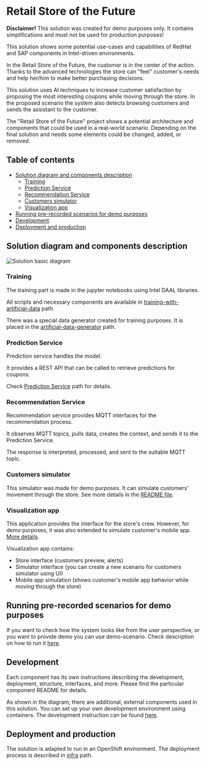 # Retail Store of the Future

**Disclaimer!** This solution was created for demo purposes only. It contains simplifications
and must not be used for production purposes!

This solution shows some potential use-cases and capabilities of RedHat and SAP components in
Intel-driven environments.

In the Retail Store of the Future, the customer is in the center of the action.
Thanks to the advanced technologies the store can "feel" customer's needs and help
her/him to make better purchasing decisions.

This solution uses AI techniques to increase customer satisfaction by proposing the most
interesting coupons while moving through the store. In the proposed scenario the system also detects
browsing customers and sends the assistant to the customer.

The "Retail Store of the Future" project shows a potential architecture and components that could
be used in a real-world scenario. Depending on the final solution and needs some elements
could be changed, added, or removed.

## Table of contents

* [Solution diagram and components description](#solution-diagram-and-components-description)
  * [Training](#training)
  * [Prediction Service](#prediction-service)
  * [Recommendation Service](#recommendation-service)
  * [Customers simulator](#customers-simulator)
  * [Visualization app](#visualization-app)
* [Running pre-recorded scenarios for demo purposes](#demo-scenario)
* [Development](#development)
* [Deployment and production](#deployment-and-production)

## Solution diagram and components description

![Solution basic diagram](documentation/images/basic_diagram.png)

### Training

The training part is made in the jupyter notebooks using Intel DAAL libraries.

All scripts and necessary components are available in
[training-with-artificial-data](./training-with-artificial-data) path.

There was a special data generator created for training purposes. It is placed in the
[artificial-data-generator](./artificial-data-generator) path.

### Prediction Service

Prediction service handles the model.

It provides a REST API that can be called to retrieve predictions for coupons.

Check [Prediction Service](./prediction-service) path for details.

### Recommendation Service

Recommendation service provides MQTT interfaces for the recommendation process.

It observes MQTT topics, pulls data, creates the context, and sends it to the Prediction Service.

The response is interpreted, processed, and sent to the suitable MQTT topic.

### Customers simulator

This simulator was made for demo purposes. It can simulate customers' movement through the store.
See more details in the [README file](scenario-player/README.md).

### Visualization app

This application provides the interface for the store's crew. However, for demo purposes, it was also
extended to simulate customer's mobile app. [More details](visualization-app).

Visualization app contains:

* Store interface (customers preview, alerts)
* Simulator interface (you can create a new scenario for customers simulator using UI)
* Mobile app simulation (shows customer's mobile app behavior while moving through the store)

## Running pre-recorded scenarios for demo purposes

If you want to check how the system looks like from the user perspective, or you want to provide demo you
can use demo-scenario. Check description on how to run it [here](demo-scenario/README.md).

## Development

Each component has its own instructions describing the development, deployment, structure, interfaces, and more.
Please find the particular component README for details.

As shown in the diagram, there are additional, external components used in this solution. You can set up
your own development environment using containers. The development instruction can be found [here](DEVELOPMENT.md).

## Deployment and production

The solution is adapted to run in an OpenShift environment. The deployment process is described in [infra](./infra) path.
